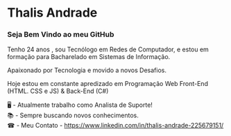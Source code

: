 <h1>Thalis Andrade</h1>

<h3>Seja Bem Vindo ao meu GitHub</h3>
<p>Tenho 24 anos , sou Tecnólogo em Redes de Computador, e estou em formação para Bacharelado em Sistemas de Informação.</p>
<p>Apaixonado por Tecnologia e movido a novos Desafios.</p>
<p>Hoje estou em constante apredizado em Programação Web Front-End (HTML. CSS e JS) & Back-End (C#)</p>

🖥 - Atualmente trabalho como Analista de Suporte!<br/>
📚 - Sempre buscando novos conhecimentos.<br/>
☎ - Meu Contato - https://www.linkedin.com/in/thalis-andrade-225679151/
